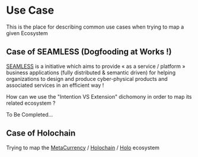 Use Case
==
This is the place for describing common use cases when trying to map a given Ecosystem

Case of SEAMLESS (Dogfooding at Works !)
-

<a href="https://github.com/iPlumb3r/SEAMLESS">SEAMLESS</a> is a initiative which aims to provide « as a service / platform » business applications (fully distributed & semantic driven) for helping organizations to design and produce cyber-physical products and associated services in an efficient way !

How can we use the "Intention VS Extension" dichomony in order to map its related ecosystem ?

To Be Completed...


Case of Holochain
-

Trying to map the <a href="https://www.topincs.com/EntangledBootstrap/1822">MetaCurrency</a> / <a href="https://www.topincs.com/EntangledBootstrap/1451">Holochain</a> / <a href="https://www.topincs.com/EntangledBootstrap/1701">Holo</a> ecosystem
